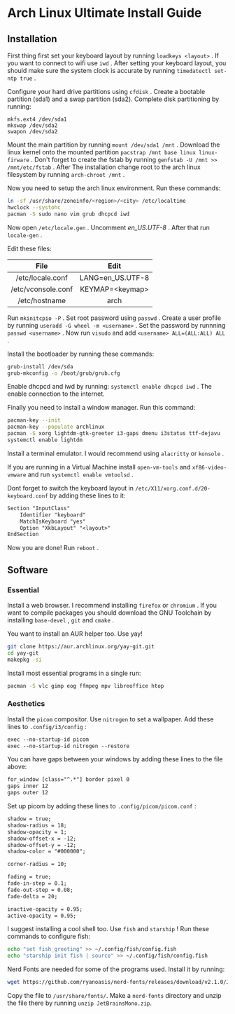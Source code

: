 # Arch Linux Ultimate Install Guide
## Installation
First thing first set your keyboard layout by running `loadkeys <layout>` .  If you want to connect to wifi use `iwd` . After setting your keyboard layout, you should make sure the system clock is accurate by running `timedatectl set-ntp true` .

Configure your hard drive partitions using `cfdisk` . Create a bootable partition (sda1) and a swap partition (sda2). Complete disk partitioning by running:
```
mkfs.ext4 /dev/sda1
mkswap /dev/sda2
swapon /dev/sda2
```

Mount the main partition by running `mount /dev/sda1 /mnt` . Download the linux kernel onto the mounted partition `pacstrap /mnt base linux linux-firware` . Don't forget to create the fstab by running `genfstab -U /mnt >> /mnt/etc/fstab` . After The installation change root to the arch linux filesystem by running `arch-chroot /mnt` .

 Now you need to setup the arch linux environment. Run these commands:
 ```bash
 ln -sf /usr/share/zoneinfo/<region>/<city> /etc/localtime
 hwclock --systohc
 pacman -S sudo nano vim grub dhcpcd iwd
 ```
Now open `/etc/locale.gen` . Uncomment *en_US.UTF-8* . After that run `locale-gen` .

Edit these files:

| File | Edit |
|:---:|:---:|
| /etc/locale.conf | LANG=en_US.UTF-8 |
| /etc/vconsole.conf | KEYMAP=\<keymap\> |
| /etc/hostname | arch |

Run `mkinitcpio -P` . Set root password using `passwd` . Create a user profile by running `useradd -G wheel -m <username>` . Set the password by runnning `passwd <username>` . Now run `visudo` and add `<username> ALL=(ALL:ALL) ALL` . 

Install the bootloader by running these commands:
```bash
grub-install /dev/sda
grub-mkconfig -o /boot/grub/grub.cfg
```

Enable dhcpcd and iwd by running: `systemctl enable dhcpcd iwd` . The enable connection to the internet.

Finally you need to install a window manager. Run this command:

```bash
pacman-key --init
pacman-key --populate archlinux
pacman -S xorg lightdm-gtk-greeter i3-gaps dmenu i3status ttf-dejavu
systemctl enable lightdm
```

Install a terminal emulator.  I would recommend using `alacritty` or `konsole` .

If you are running in a Virtual Machine install `open-vm-tools` and `xf86-video-vmware` and run `systemctl enable vmtoolsd` .

Dont forget to switch the keyboard layout in `/etc/X11/xorg.conf.d/20-keyboard.conf` by adding these lines to it:
```txt
Section "InputClass"
	Identifier "keyboard"
	MatchIsKeyboard "yes"
	Option "XkbLayout" "<layout>"
EndSection
```

Now you are done! Run `reboot` .

## Software
### Essential
Install a web browser. I recommend installing `firefox` or `chromium` .
If you want to compile packages you should download the GNU Toolchain by installing `base-devel` , `git` and `cmake` .

You want to install an AUR helper too. Use yay!
```bash
git clone https://aur.archlinux.org/yay-git.git
cd yay-git
makepkg -si
```

Install most essential programs in a single run:

```bash
pacman -S vlc gimp eog ffmpeg mpv libreoffice htop
```

### Aesthetics
Install the `picom` compositor. Use `nitrogen` to set a wallpaper. Add these lines to `.config/i3/config` :
```txt
exec --no-startup-id picom
exec --no-startup-id nitrogen --restore
```

You can have gaps between your windows by adding these lines to the file above:
```txt
for_window [class="^.*"] border pixel 0
gaps inner 12
gaps outer 12
```

Set up picom by adding these lines to `.config/picom/picom.conf` :
```txt
shadow = true;
shadow-radius = 18;
shadow-opacity = 1;
shadow-offset-x = -12;
shadow-offset-y = -12;
shadow-color = "#000000";

corner-radius = 10;

fading = true;
fade-in-step = 0.1;
fade-out-step = 0.08;
fade-delta = 20;

inactive-opacity = 0.95;
active-opacity = 0.95;
```

I suggest installing a cool shell too. Use `fish` and `starship` ! 
Run these commands to configure fish:
```bash
echo "set fish_greeting" >> ~/.config/fish/config.fish
echo "starship init fish | source" >> ~/.config/fish/config.fish
```

Nerd Fonts are needed for some of the programs used. Install it by running:
```bash
wget https://github.com/ryanoasis/nerd-fonts/releases/download/v2.1.0/JetBrainsMono.zip
```
Copy the file to `/usr/share/fonts/`. Make a `nerd-fonts` directory and unzip the file there by running `unzip JetBrainsMono.zip`.

